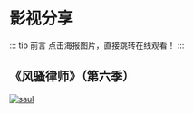 # 影视分享

::: tip 前言
点击海报图片，直接跳转在线观看！
:::

## 《风骚律师》（第六季）

[![saul](/blog/movie/saul.jpg)](https://ddrk.me/better-call-saul/6/)
